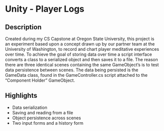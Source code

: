# Unity - Player Logs
## Description
Created during my CS Capstone at Oregon State University, this project is an experiment based upon a concept drawn up by our partner team at the University of Washington, to record and chart player meditative experiences over time. To achieve the goal of storing data over time a script interface converts a class to a serialized object and then saves it to a file. The reason there are three identical scenes containing the same GameObject’s is to test data persistence between scenes. The data being persisted is the GameData class, found in the GameController.cs script attached to the “Component Holder” GameObject.

## Highlights
* Data serialization
* Saving and reading from a file
* Object persistence across scenes
* Two input forms and a history form
